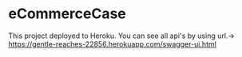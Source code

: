 # eCommerceCase

This project deployed to Heroku. 
You can see all api's by using url.-> 
https://gentle-reaches-22856.herokuapp.com/swagger-ui.html
